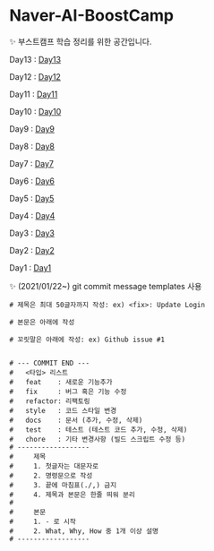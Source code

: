 # Naver-AI-BoostCamp


:sparkles: 부스트캠프 학습 정리를 위한 공간입니다.

Day13 : [Day13](notes/Day13.md)

Day12 : [Day12](notes/Day12.md)

Day11 : [Day11](notes/Day11.md)

Day10 : [Day10](notes/Day10.md)

Day9 : [Day9](notes/Day9.md)

Day8 : [Day8](notes/Day8.md)

Day7 : [Day7](notes/Day7.md)

Day6 : [Day6](notes/Day6.md)

Day5 : [Day5](notes/Day5.md)

Day4 : [Day4](notes/Day4.md)

Day3 : [Day3](notes/Day3.md)

Day2 : [Day2](notes/Day2.md)

Day1 : [Day1](notes/Day1.md)



:sparkles: (2021/01/22~) git commit message templates 사용
```
# 제목은 최대 50글자까지 작성: ex) <fix>: Update Login

# 본문은 아래에 작성

# 꼬릿말은 아래에 작성: ex) Github issue #1


# --- COMMIT END ---
#   <타입> 리스트
#   feat    : 새로운 기능추가
#   fix     : 버그 혹은 기능 수정
#   refactor: 리팩토링
#   style   : 코드 스타일 변경
#   docs    : 문서 (추가, 수정, 삭제)
#   test    : 테스트 (테스트 코드 추가, 수정, 삭제)
#   chore   : 기타 변경사항 (빌드 스크립트 수정 등)
# ------------------
#     제목
#     1. 첫글자는 대문자로
#     2. 명령문으로 작성
#     3. 끝에 마침표(./,) 금지
#     4. 제목과 본문은 한줄 띄워 분리
#
#     본문
#     1. - 로 시작
#     2. What, Why, How 중 1개 이상 설명
# ------------------

```